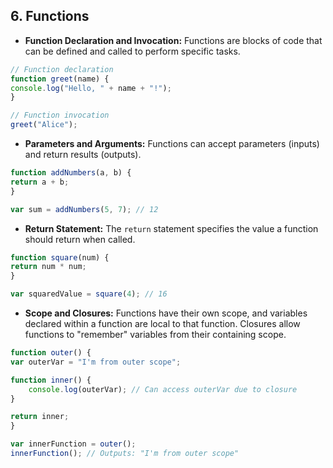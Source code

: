 ## 6. Functions

- **Function Declaration and Invocation:**
Functions are blocks of code that can be defined and called to perform specific tasks.

```javascript
// Function declaration
function greet(name) {
console.log("Hello, " + name + "!");
}

// Function invocation
greet("Alice");
```

- **Parameters and Arguments:**
Functions can accept parameters (inputs) and return results (outputs).

```javascript
function addNumbers(a, b) {
return a + b;
}

var sum = addNumbers(5, 7); // 12
```

- **Return Statement:**
The `return` statement specifies the value a function should return when called.

```javascript
function square(num) {
return num * num;
}

var squaredValue = square(4); // 16
```

- **Scope and Closures:**
Functions have their own scope, and variables declared within a function are local to that function. Closures allow functions to "remember" variables from their containing scope.

```javascript
function outer() {
var outerVar = "I'm from outer scope";

function inner() {
    console.log(outerVar); // Can access outerVar due to closure
}

return inner;
}

var innerFunction = outer();
innerFunction(); // Outputs: "I'm from outer scope"
```



